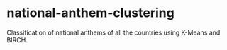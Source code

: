# national-anthem-clustering
Classification of national anthems of all the countries using K-Means and BIRCH. 
